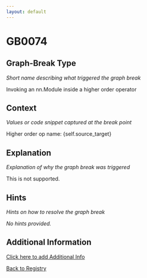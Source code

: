 ```yaml
---
layout: default
---
```

# GB0074

## Graph-Break Type
*Short name describing what triggered the graph break*

Invoking an nn.Module inside a higher order operator

## Context
*Values or code snippet captured at the break point*

Higher order op name: {self.source_target}

## Explanation
*Explanation of why the graph break was triggered*

This is not supported.

## Hints
*Hints on how to resolve the graph break*

*No hints provided.*


## Additional Information

<!-- ADDITIONAL INFORMATION START - Add custom information below this line -->

<!-- ADDITIONAL INFORMATION END -->


[Click here to add Additional Info](https://github.com/pytorch-labs/compile-graph-break-site/edit/main/docs/gb/gb0074.md)

[Back to Registry](../index.html)
